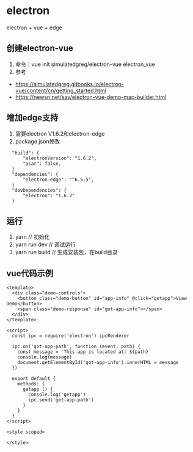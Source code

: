 # electron
electron + vue + edge

## 创建electron-vue
1. 命令：vue init simulatedgreg/electron-vue electron_vue
1. 参考
  * https://simulatedgreg.gitbooks.io/electron-vue/content/cn/getting_started.html
  * https://newsn.net/say/electron-vue-demo-mac-builder.html

## 增加edge支持
1. 需要electron V1.6.2和electron-edge
1. package.json修改
```
  "build": {
      "electronVersion": "1.6.2",
      "asar": false,
  }
  "dependencies": {
      "electron-edge": "^6.5.5",
  }
  "devDependencies": {
      "electron": "1.6.2"
  }
```

## 运行
1. yarn // 初始化
1. yarn run dev // 调试运行
1. yarn run build // 生成安装包，在build目录

## vue代码示例
```
<template>
  <div class="demo-controls">
    <button class="demo-button" id="app-info" @click="getapp">View Demo</button>
    <span class="demo-response" id="got-app-info"></span>
  </div>
</template>

<script>
  const ipc = require('electron').ipcRenderer

  ipc.on('got-app-path', function (event, path) {
    const message = `This app is located at: ${path}`
    console.log(message)
    document.getElementById('got-app-info').innerHTML = message
  })

  export default {
    methods: {
      getapp () {
        console.log('getapp')
        ipc.send('get-app-path')
      }
    }
  }
</script>

<style scoped>

</style>
```
